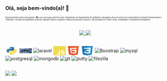 ### Olá, seja bem-vindo(a)! 👋
<h6 style="font-size:6px;">Desenvolvedor back-end (python ❤️) com um toque de front-end. Graduando em Engenharia de Software, advogado (fora do exercício) especialista em Direito Empresarial e Tributário. Viciado em aprender, praticar, debater ideias e quebrar cabeça buscando soluções. Aficcionado por clean-code, modelagem e arquitetura inteligente.</p>

##
<a href="https://www.linkedin.com/in/odantasvictor">
  <p align="center">
    <img height="130em" src="https://github-readme-stats.vercel.app/api?username=odantasvictor&show_icons=true&theme=dracula" />
    <img height="130em" src="https://github-readme-stats.vercel.app/api/top-langs/?username=odantasvictor&layout=compact&theme=dracula" />
  </p>
</a>
<div style="display: inline_block"><br>
  <img align="center" alt="Python" height="30" width="40" src="https://raw.githubusercontent.com/devicons/devicon/master/icons/python/python-original.svg">
  <img align="center" alt="php" height="30" width="40" src="https://raw.githubusercontent.com/devicons/devicon/master/icons/php/php-original.svg">
  <img align="center" alt="laravel" height="30" width="40" src="https://cdn.jsdelivr.net/gh/devicons/devicon/icons/laravel/laravel-plain.svg" />
  <img align="center" alt="Js" height="30" width="40" src="https://raw.githubusercontent.com/devicons/devicon/master/icons/javascript/javascript-plain.svg">
  <img align="center" alt="HTML" height="30" width="40" src="https://raw.githubusercontent.com/devicons/devicon/master/icons/html5/html5-original.svg">
  <img align="center" alt="CSS" height="30" width="40" src="https://raw.githubusercontent.com/devicons/devicon/master/icons/css3/css3-original.svg">
  <img align="center" alt="Boostrap" height="30" width="40" src="https://cdn.jsdelivr.net/gh/devicons/devicon/icons/bootstrap/bootstrap-plain.svg"/>
  <img align="center" alt="mysql" height="30" width="40" src="https://cdn.jsdelivr.net/gh/devicons/devicon/icons/mysql/mysql-original.svg" />
  <img align="center" alt="postgresql" height="30" width="40" src="https://cdn.jsdelivr.net/gh/devicons/devicon/icons/postgresql/postgresql-original-wordmark.svg" />
  <img align="center" alt="mongodb" height="30" width="40" src="https://cdn.jsdelivr.net/gh/devicons/devicon/icons/mongodb/mongodb-original-wordmark.svg" />
  <img align="center" alt="git" height="30" width="40" src="https://cdn.jsdelivr.net/gh/devicons/devicon/icons/git/git-original.svg" />
  <img align="center" alt="putty" height="30" width="40" src="https://cdn.jsdelivr.net/gh/devicons/devicon/icons/putty/putty-original.svg" />
  <img align="center" alt="filezilla" height="30" width="40" src="https://cdn.jsdelivr.net/gh/devicons/devicon/icons/filezilla/filezilla-plain.svg"/>
</div>

##

<div>
  <a href="https://www.linkedin.com/in/odantasvictor" target="_blank"><img src="https://img.shields.io/badge/-LinkedIn-%230077B5?style=for-the-badge&logo=linkedin&logoColor=white" target="_blank"></a> 
  <a href="https://wa.me/5583996989811" target="_blank"><img src="https://img.shields.io/badge/WhatsApp-25D366?style=for-the-badge&logo=whatsapp&logoColor=white" target="_blank"></a> 
</div>
